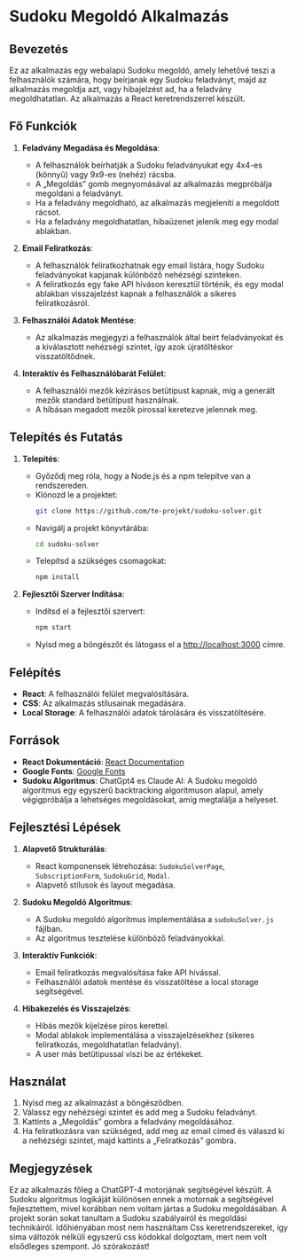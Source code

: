 # Sudoku Megoldó Alkalmazás

## Bevezetés

Ez az alkalmazás egy webalapú Sudoku megoldó, amely lehetővé teszi a felhasználók számára, hogy beírjanak egy Sudoku feladványt, majd az alkalmazás megoldja azt, vagy hibajelzést ad, ha a feladvány megoldhatatlan. Az alkalmazás a React keretrendszerrel készült.

## Fő Funkciók

1. **Feladvány Megadása és Megoldása**:
    - A felhasználók beírhatják a Sudoku feladványukat egy 4x4-es (könnyű) vagy 9x9-es (nehéz) rácsba.
    - A „Megoldás” gomb megnyomásával az alkalmazás megpróbálja megoldani a feladványt.
    - Ha a feladvány megoldható, az alkalmazás megjeleníti a megoldott rácsot.
    - Ha a feladvány megoldhatatlan, hibaüzenet jelenik meg egy modal ablakban.

2. **Email Feliratkozás**:
    - A felhasználók feliratkozhatnak egy email listára, hogy Sudoku feladványokat kapjanak különböző nehézségi szinteken.
    - A feliratkozás egy fake API híváson keresztül történik, és egy modal ablakban visszajelzést kapnak a felhasználók a sikeres feliratkozásról.

3. **Felhasználói Adatok Mentése**:
    - Az alkalmazás megjegyzi a felhasználók által beírt feladványokat és a kiválasztott nehézségi szintet, így azok újratöltéskor visszatöltődnek.

4. **Interaktív és Felhasználóbarát Felület**:
    - A felhasználói mezők kézírásos betűtípust kapnak, míg a generált mezők standard betűtípust használnak.
    - A hibásan megadott mezők pirossal keretezve jelennek meg.

## Telepítés és Futatás

1. **Telepítés**:
    - Győződj meg róla, hogy a Node.js és a npm telepítve van a rendszereden.
    - Klónozd le a projektet:
      ```bash
      git clone https://github.com/te-projekt/sudoku-solver.git
      ```
    - Navigálj a projekt könyvtárába:
      ```bash
      cd sudoku-solver
      ```
    - Telepítsd a szükséges csomagokat:
      ```bash
      npm install
      ```

2. **Fejlesztői Szerver Indítása**:
    - Indítsd el a fejlesztői szervert:
      ```bash
      npm start
      ```
    - Nyisd meg a böngészőt és látogass el a [http://localhost:3000](http://localhost:3000) címre.

## Felépítés

- **React**: A felhasználói felület megvalósítására.
- **CSS**: Az alkalmazás stílusainak megadására.
- **Local Storage**: A felhasználói adatok tárolására és visszatöltésére.

## Források

- **React Dokumentáció**: [React Documentation](https://reactjs.org/docs/getting-started.html)
- **Google Fonts**: [Google Fonts](https://fonts.google.com/)
- **Sudoku Algoritmus**: ChatGpt4 es Claude AI: A Sudoku megoldó algoritmus egy egyszerű backtracking algoritmuson alapul, amely végigpróbálja a lehetséges megoldásokat, amíg megtalálja a helyeset.

## Fejlesztési Lépések

1. **Alapvető Strukturálás**:
    - React komponensek létrehozása: `SudokuSolverPage`, `SubscriptionForm`, `SudokuGrid`, `Modal`.
    - Alapvető stílusok és layout megadása.

2. **Sudoku Megoldó Algoritmus**:
    - A Sudoku megoldó algoritmus implementálása a `sudokuSolver.js` fájlban.
    - Az algoritmus tesztelése különböző feladványokkal.

3. **Interaktív Funkciók**:
    - Email feliratkozás megvalósítása fake API hívással.
    - Felhasználói adatok mentése és visszatöltése a local storage segítségével.

4. **Hibakezelés és Visszajelzés**:
    - Hibás mezők kijelzése piros kerettel.
    - Modal ablakok implementálása a visszajelzésekhez (sikeres feliratkozás, megoldhatatlan feladvány).
    - A user más betűtipussal viszi be az értékeket.

## Használat

1. Nyisd meg az alkalmazást a böngésződben.
2. Válassz egy nehézségi szintet és add meg a Sudoku feladványt.
3. Kattints a „Megoldás” gombra a feladvány megoldásához.
4. Ha feliratkozásra van szükséged, add meg az email címed és válaszd ki a nehézségi szintet, majd kattints a „Feliratkozás” gombra.

## Megjegyzések

Ez az alkalmazás főleg a ChatGPT-4 motorjának segítségével készült. A Sudoku algoritmus logikáját különösen ennek a motornak a segítségével fejlesztettem, mivel korábban nem voltam jártas a Sudoku megoldásában. A projekt során sokat tanultam a Sudoku szabályairól és megoldási technikáiról.
Időhiényában most nem használtam Css keretrendszereket, így sima változók nélküli egyszerű css kódokkal dolgoztam, mert nem volt elsődleges szempont.
 Jó szórakozást!
